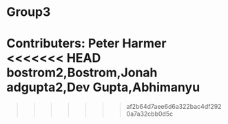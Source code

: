 # Group3
Contributers:
Peter Harmer
<<<<<<< HEAD
bostrom2,Bostrom,Jonah
adgupta2,Dev Gupta,Abhimanyu
=======

>>>>>>> af2b64d7aee6d6a322bac4df2920a7a32cbb0d5c
